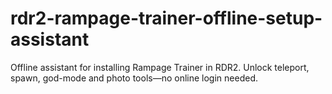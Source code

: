 # rdr2-rampage-trainer-offline-setup-assistant
Offline assistant for installing Rampage Trainer in RDR2. Unlock teleport, spawn, god-mode and photo tools—no online login needed.
